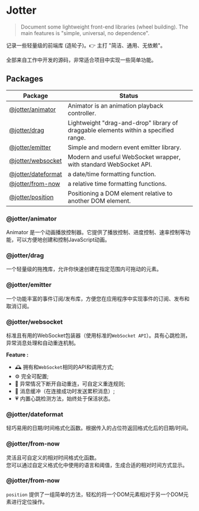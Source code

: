 # Jotter

> Document some lightweight front-end libraries (wheel building). The main features is "simple, universal, no dependence".

记录一些轻量级的前端库 (造轮子)。👉 主打 "简洁、通用、无依赖"。

全部来自工作中开发的源码，非常适合项目中实现一些简单功能。

## Packages

| Package                                                                             | Status                                                                              |
| ----------------------------------------------------------------------------------- | ----------------------------------------------------------------------------------- |
| [@jotter/animator](https://github.com/Marinerer/jotter/tree/main/libs/Animator)     | Animator is an animation playback controller.                                       |
| [@jotter/drag](https://github.com/Marinerer/jotter/tree/main/libs/Drag)             | Lightweight "drag-and-drop" library of draggable elements within a specified range. |
| [@jotter/emitter](https://github.com/Marinerer/jotter/tree/main/libs/emitter)       | Simple and modern event emitter library.                                            |
| [@jotter/websocket](https://github.com/Marinerer/jotter/tree/main/libs/websocket)   | Modern and useful WebSocket wrapper, with standard WebSocket API.                   |
| [@jotter/dateformat](https://github.com/Marinerer/jotter/tree/main/libs/dateFormat) | a date/time formatting function.                                                    |
| [@jotter/from-now](https://github.com/Marinerer/jotter/tree/main/libs/fromNow)      | a relative time formatting functions.                                               |
| [@jotter/position](https://github.com/Marinerer/jotter/tree/main/libs/position)     | Positioning a DOM element relative to another DOM element.                          |

### @jotter/animator

Animator 是一个动画播放控制器。它提供了播放控制、进度控制、速率控制等功能，可以方便地创建和控制JavaScript动画。

### @jotter/drag

一个轻量级的拖拽库，允许你快速创建在指定范围内可拖动的元素。

### @jotter/emitter

一个功能丰富的事件订阅/发布库，方便您在应用程序中实现事件的订阅、发布和取消订阅。

### @jotter/websocket

标准且有用的WebSocket包装器（使用标准的`WebSocket API`）。具有心跳检测，异常消息处理和自动重连机制。

**Feature :**

- 🕰 拥有和`WebSocket`相同的API和调用方式;
- ⚙️ 完全可配置;
- 🧬 异常情况下断开自动重连，可自定义重连规则;
- 📮 消息缓冲（在连接成功时发送累积消息）;
- 💗 内置心跳检测方法，始终处于保活状态。

### @jotter/dateformat

轻巧易用的日期/时间格式化函数。根据传入的占位符返回格式化后的日期/时间。

### @jotter/from-now

灵活且可自定义的相对时间格式化函数。  
您可以通过自定义格式化中使用的语言和阈值，生成合适的相对时间方式显示。

### @jotter/from-now

`position` 提供了一组简单的方法，轻松的将一个DOM元素相对于另一个DOM元素进行定位操作。
